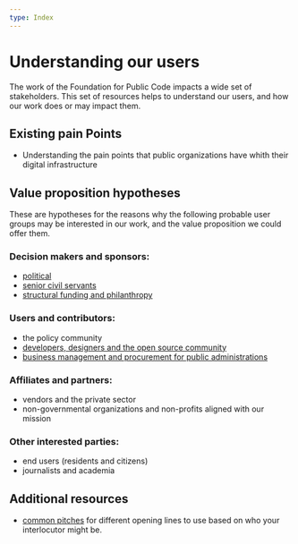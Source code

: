 ```yaml
---
type: Index
---
```


# Understanding our users

The work of the Foundation for Public Code impacts a wide set of stakeholders.
This set of resources helps to understand our users, and how our work does or may impact them.

## Existing pain Points 

* Understanding the pain points that public organizations have whith their digital infrastructure

## Value proposition hypotheses

These are hypotheses for the reasons why the following probable user groups may be interested in our work, and the value proposition we could offer them.

### Decision makers and sponsors:

* [political](political.md)
* [senior civil servants](senior-civil-servants.md)
* [structural funding and philanthropy](structural-funding-philanthropy.md)

### Users and contributors:

* the policy community
* [developers, designers and the open source community](developers-and-designers.md)
* [business management and procurement for public administrations](management-and-procurement.md)

### Affiliates and partners:

* vendors and the private sector
* non-governmental organizations and non-profits aligned with our mission

### Other interested parties:

* end users (residents and citizens)
* journalists and academia

## Additional resources

* [common pitches](../../communication/pitching.md) for different opening lines to use based on who your interlocutor might be.
